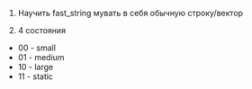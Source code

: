 1. Научить fast_string мувать в себя обычную строку/вектор

2. 4 состояния

* 00 - small
* 01 - medium
* 10 - large
* 11 - static
